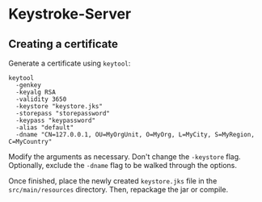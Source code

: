 # Keystroke-Server

## Creating a certificate

Generate a certificate using `keytool`:

```shell
keytool 
  -genkey 
  -keyalg RSA 
  -validity 3650 
  -keystore "keystore.jks" 
  -storepass "storepassword" 
  -keypass "keypassword" 
  -alias "default" 
  -dname "CN=127.0.0.1, OU=MyOrgUnit, O=MyOrg, L=MyCity, S=MyRegion, C=MyCountry"
```

Modify the arguments as necessary. Don't change the `-keystore` flag.
Optionally, exclude the `-dname` flag to be walked through the options.

Once finished, place the newly created `keystore.jks` file in the `src/main/resources` directory. Then, repackage the jar or compile.
